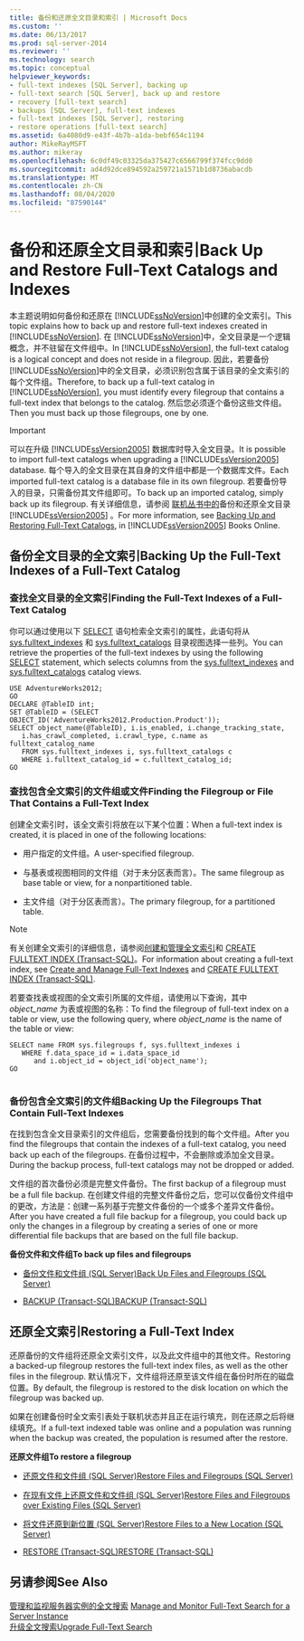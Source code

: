 ```yaml
---
title: 备份和还原全文目录和索引 | Microsoft Docs
ms.custom: ''
ms.date: 06/13/2017
ms.prod: sql-server-2014
ms.reviewer: ''
ms.technology: search
ms.topic: conceptual
helpviewer_keywords:
- full-text indexes [SQL Server], backing up
- full-text search [SQL Server], back up and restore
- recovery [full-text search]
- backups [SQL Server], full-text indexes
- full-text indexes [SQL Server], restoring
- restore operations [full-text search]
ms.assetid: 6a4080d9-e43f-4b7b-a1da-bebf654c1194
author: MikeRayMSFT
ms.author: mikeray
ms.openlocfilehash: 6c0df49c03325da375427c6566799f374fcc9dd0
ms.sourcegitcommit: ad4d92dce894592a259721a1571b1d8736abacdb
ms.translationtype: MT
ms.contentlocale: zh-CN
ms.lasthandoff: 08/04/2020
ms.locfileid: "87590144"
---
```

# <a name="back-up-and-restore-full-text-catalogs-and-indexes"></a><span data-ttu-id="ed8be-102">备份和还原全文目录和索引</span><span class="sxs-lookup"><span data-stu-id="ed8be-102">Back Up and Restore Full-Text Catalogs and Indexes</span></span>
  <span data-ttu-id="ed8be-103">本主题说明如何备份和还原在 [!INCLUDE[ssNoVersion](../../includes/ssnoversion-md.md)]中创建的全文索引。</span><span class="sxs-lookup"><span data-stu-id="ed8be-103">This topic explains how to back up and restore full-text indexes created in [!INCLUDE[ssNoVersion](../../includes/ssnoversion-md.md)].</span></span> <span data-ttu-id="ed8be-104">在 [!INCLUDE[ssNoVersion](../../includes/ssnoversion-md.md)]中，全文目录是一个逻辑概念，并不驻留在文件组中。</span><span class="sxs-lookup"><span data-stu-id="ed8be-104">In [!INCLUDE[ssNoVersion](../../includes/ssnoversion-md.md)], the full-text catalog is a logical concept and does not reside in a filegroup.</span></span> <span data-ttu-id="ed8be-105">因此，若要备份 [!INCLUDE[ssNoVersion](../../includes/ssnoversion-md.md)]中的全文目录，必须识别包含属于该目录的全文索引的每个文件组。</span><span class="sxs-lookup"><span data-stu-id="ed8be-105">Therefore, to back up a full-text catalog in [!INCLUDE[ssNoVersion](../../includes/ssnoversion-md.md)], you must identify every filegroup that contains a full-text index that belongs to the catalog.</span></span> <span data-ttu-id="ed8be-106">然后您必须逐个备份这些文件组。</span><span class="sxs-lookup"><span data-stu-id="ed8be-106">Then you must back up those filegroups, one by one.</span></span>  
  
> [!IMPORTANT]  
>  <span data-ttu-id="ed8be-107">可以在升级 [!INCLUDE[ssVersion2005](../../includes/ssversion2005-md.md)] 数据库时导入全文目录。</span><span class="sxs-lookup"><span data-stu-id="ed8be-107">It is possible to import full-text catalogs when upgrading a [!INCLUDE[ssVersion2005](../../includes/ssversion2005-md.md)] database.</span></span> <span data-ttu-id="ed8be-108">每个导入的全文目录在其自身的文件组中都是一个数据库文件。</span><span class="sxs-lookup"><span data-stu-id="ed8be-108">Each imported full-text catalog is a database file in its own filegroup.</span></span> <span data-ttu-id="ed8be-109">若要备份导入的目录，只需备份其文件组即可。</span><span class="sxs-lookup"><span data-stu-id="ed8be-109">To back up an imported catalog, simply back up its filegroup.</span></span> <span data-ttu-id="ed8be-110">有关详细信息，请参阅 [联机丛书中的](https://go.microsoft.com/fwlink/?LinkID=121052)备份和还原全文目录 [!INCLUDE[ssVersion2005](../../includes/ssversion2005-md.md)] 。</span><span class="sxs-lookup"><span data-stu-id="ed8be-110">For more information, see [Backing Up and Restoring Full-Text Catalogs](https://go.microsoft.com/fwlink/?LinkID=121052), in [!INCLUDE[ssVersion2005](../../includes/ssversion2005-md.md)] Books Online.</span></span>  
  
##  <a name="backing-up-the-full-text-indexes-of-a-full-text-catalog"></a><a name="backingup"></a> <span data-ttu-id="ed8be-111">备份全文目录的全文索引</span><span class="sxs-lookup"><span data-stu-id="ed8be-111">Backing Up the Full-Text Indexes of a Full-Text Catalog</span></span>  
  
###  <a name="finding-the-full-text-indexes-of-a-full-text-catalog"></a><a name="Find_FTIs_of_a_Catalog"></a> <span data-ttu-id="ed8be-112">查找全文目录的全文索引</span><span class="sxs-lookup"><span data-stu-id="ed8be-112">Finding the Full-Text Indexes of a Full-Text Catalog</span></span>  
 <span data-ttu-id="ed8be-113">你可以通过使用以下 [SELECT](/sql/t-sql/queries/select-transact-sql) 语句检索全文索引的属性，此语句将从 [sys.fulltext_indexes](/sql/relational-databases/system-catalog-views/sys-fulltext-indexes-transact-sql) 和 [sys.fulltext_catalogs](/sql/relational-databases/system-catalog-views/sys-fulltext-catalogs-transact-sql) 目录视图选择一些列。</span><span class="sxs-lookup"><span data-stu-id="ed8be-113">You can retrieve the properties of the full-text indexes by using the following [SELECT](/sql/t-sql/queries/select-transact-sql) statement, which selects columns from the [sys.fulltext_indexes](/sql/relational-databases/system-catalog-views/sys-fulltext-indexes-transact-sql) and [sys.fulltext_catalogs](/sql/relational-databases/system-catalog-views/sys-fulltext-catalogs-transact-sql) catalog views.</span></span>  
  
```  
USE AdventureWorks2012;  
GO  
DECLARE @TableID int;  
SET @TableID = (SELECT OBJECT_ID('AdventureWorks2012.Production.Product'));  
SELECT object_name(@TableID), i.is_enabled, i.change_tracking_state,   
   i.has_crawl_completed, i.crawl_type, c.name as fulltext_catalog_name   
   FROM sys.fulltext_indexes i, sys.fulltext_catalogs c   
   WHERE i.fulltext_catalog_id = c.fulltext_catalog_id;  
GO  
```  
  

  
###  <a name="finding-the-filegroup-or-file-that-contains-a-full-text-index"></a><a name="Find_FG_of_FTI"></a> <span data-ttu-id="ed8be-114">查找包含全文索引的文件组或文件</span><span class="sxs-lookup"><span data-stu-id="ed8be-114">Finding the Filegroup or File That Contains a Full-Text Index</span></span>  
 <span data-ttu-id="ed8be-115">创建全文索引时，该全文索引将放在以下某个位置：</span><span class="sxs-lookup"><span data-stu-id="ed8be-115">When a full-text index is created, it is placed in one of the following locations:</span></span>  
  
-   <span data-ttu-id="ed8be-116">用户指定的文件组。</span><span class="sxs-lookup"><span data-stu-id="ed8be-116">A user-specified filegroup.</span></span>  
  
-   <span data-ttu-id="ed8be-117">与基表或视图相同的文件组（对于未分区表而言）。</span><span class="sxs-lookup"><span data-stu-id="ed8be-117">The same filegroup as base table or view, for a nonpartitioned table.</span></span>  
  
-   <span data-ttu-id="ed8be-118">主文件组（对于分区表而言）。</span><span class="sxs-lookup"><span data-stu-id="ed8be-118">The primary filegroup, for a partitioned table.</span></span>  
  
> [!NOTE]  
>  <span data-ttu-id="ed8be-119">有关创建全文索引的详细信息，请参阅[创建和管理全文索引](create-and-manage-full-text-indexes.md)和 [CREATE FULLTEXT INDEX (Transact-SQL)](/sql/t-sql/statements/create-fulltext-index-transact-sql)。</span><span class="sxs-lookup"><span data-stu-id="ed8be-119">For information about creating a full-text index, see [Create and Manage Full-Text Indexes](create-and-manage-full-text-indexes.md) and [CREATE FULLTEXT INDEX &#40;Transact-SQL&#41;](/sql/t-sql/statements/create-fulltext-index-transact-sql).</span></span>  
  
 <span data-ttu-id="ed8be-120">若要查找表或视图的全文索引所属的文件组，请使用以下查询，其中 *object_name* 为表或视图的名称：</span><span class="sxs-lookup"><span data-stu-id="ed8be-120">To find the filegroup of full-text index on a table or view, use the following query, where *object_name* is the name of the table or view:</span></span>  
  
```  
SELECT name FROM sys.filegroups f, sys.fulltext_indexes i   
   WHERE f.data_space_id = i.data_space_id   
      and i.object_id = object_id('object_name');  
GO  
  
```  
  

  
###  <a name="backing-up-the-filegroups-that-contain-full-text-indexes"></a><a name="Back_up_FTIs_of_FTC"></a> <span data-ttu-id="ed8be-121">备份包含全文索引的文件组</span><span class="sxs-lookup"><span data-stu-id="ed8be-121">Backing Up the Filegroups That Contain Full-Text Indexes</span></span>  
 <span data-ttu-id="ed8be-122">在找到包含全文目录索引的文件组后，您需要备份找到的每个文件组。</span><span class="sxs-lookup"><span data-stu-id="ed8be-122">After you find the filegroups that contain the indexes of a full-text catalog, you need back up each of the filegroups.</span></span> <span data-ttu-id="ed8be-123">在备份过程中，不会删除或添加全文目录。</span><span class="sxs-lookup"><span data-stu-id="ed8be-123">During the backup process, full-text catalogs may not be dropped or added.</span></span>  
  
 <span data-ttu-id="ed8be-124">文件组的首次备份必须是完整文件备份。</span><span class="sxs-lookup"><span data-stu-id="ed8be-124">The first backup of a filegroup must be a full file backup.</span></span> <span data-ttu-id="ed8be-125">在创建文件组的完整文件备份之后，您可以仅备份文件组中的更改，方法是：创建一系列基于完整文件备份的一个或多个差异文件备份。</span><span class="sxs-lookup"><span data-stu-id="ed8be-125">After you have created a full file backup for a filegroup, you could back up only the changes in a filegroup by creating a series of one or more differential file backups that are based on the full file backup.</span></span>  
  
 <span data-ttu-id="ed8be-126">**备份文件和文件组**</span><span class="sxs-lookup"><span data-stu-id="ed8be-126">**To back up files and filegroups**</span></span>  
  
-   [<span data-ttu-id="ed8be-127">备份文件和文件组 (SQL Server)</span><span class="sxs-lookup"><span data-stu-id="ed8be-127">Back Up Files and Filegroups &#40;SQL Server&#41;</span></span>](../backup-restore/back-up-files-and-filegroups-sql-server.md)  
  
-   [<span data-ttu-id="ed8be-128">BACKUP (Transact-SQL)</span><span class="sxs-lookup"><span data-stu-id="ed8be-128">BACKUP &#40;Transact-SQL&#41;</span></span>](/sql/t-sql/statements/backup-transact-sql)  
  

  
##  <a name="restoring-a-full-text-index"></a><a name="Restore_FTI"></a> <span data-ttu-id="ed8be-129">还原全文索引</span><span class="sxs-lookup"><span data-stu-id="ed8be-129">Restoring a Full-Text Index</span></span>  
 <span data-ttu-id="ed8be-130">还原备份的文件组将还原全文索引文件，以及此文件组中的其他文件。</span><span class="sxs-lookup"><span data-stu-id="ed8be-130">Restoring a backed-up filegroup restores the full-text index files, as well as the other files in the filegroup.</span></span> <span data-ttu-id="ed8be-131">默认情况下，文件组将还原至该文件组在备份时所在的磁盘位置。</span><span class="sxs-lookup"><span data-stu-id="ed8be-131">By default, the filegroup is restored to the disk location on which the filegroup was backed up.</span></span>  
  
 <span data-ttu-id="ed8be-132">如果在创建备份时全文索引表处于联机状态并且正在运行填充，则在还原之后将继续填充。</span><span class="sxs-lookup"><span data-stu-id="ed8be-132">If a full-text indexed table was online and a population was running when the backup was created, the population is resumed after the restore.</span></span>  
  
 <span data-ttu-id="ed8be-133">**还原文件组**</span><span class="sxs-lookup"><span data-stu-id="ed8be-133">**To restore a filegroup**</span></span>  
  
-   [<span data-ttu-id="ed8be-134">还原文件和文件组 (SQL Server)</span><span class="sxs-lookup"><span data-stu-id="ed8be-134">Restore Files and Filegroups &#40;SQL Server&#41;</span></span>](../backup-restore/restore-files-and-filegroups-sql-server.md)  
  
-   [<span data-ttu-id="ed8be-135">在现有文件上还原文件和文件组 (SQL Server)</span><span class="sxs-lookup"><span data-stu-id="ed8be-135">Restore Files and Filegroups over Existing Files &#40;SQL Server&#41;</span></span>](../backup-restore/restore-files-and-filegroups-over-existing-files-sql-server.md)  
  
-   [<span data-ttu-id="ed8be-136">将文件还原到新位置 (SQL Server)</span><span class="sxs-lookup"><span data-stu-id="ed8be-136">Restore Files to a New Location &#40;SQL Server&#41;</span></span>](../backup-restore/restore-files-to-a-new-location-sql-server.md)  
  
-   [<span data-ttu-id="ed8be-137">RESTORE &#40;Transact-SQL&#41;</span><span class="sxs-lookup"><span data-stu-id="ed8be-137">RESTORE &#40;Transact-SQL&#41;</span></span>](/sql/t-sql/statements/restore-statements-transact-sql)  
  

  
## <a name="see-also"></a><span data-ttu-id="ed8be-138">另请参阅</span><span class="sxs-lookup"><span data-stu-id="ed8be-138">See Also</span></span>  
 <span data-ttu-id="ed8be-139">[管理和监视服务器实例的全文搜索](manage-and-monitor-full-text-search-for-a-server-instance.md) </span><span class="sxs-lookup"><span data-stu-id="ed8be-139">[Manage and Monitor Full-Text Search for a Server Instance](manage-and-monitor-full-text-search-for-a-server-instance.md) </span></span>  
 [<span data-ttu-id="ed8be-140">升级全文搜索</span><span class="sxs-lookup"><span data-stu-id="ed8be-140">Upgrade Full-Text Search</span></span>](upgrade-full-text-search.md)  
  
  

